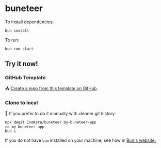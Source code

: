 # buneteer

To install dependencies:

```bash
bun install
```

To run:

```bash
bun run start
```

## Try it now!

### GitHub Template

📥 [Create a repo from this template on GitHub](https://github.com/IvoKara/buneteer/generate).

### Clone to local

🧹 If you prefer to do it manually with cleaner git history:

```bash
npx degit IvoKara/buneteer my-buneteer-app
cd my-buneteer-app
bun i
```
If you do not have `bun` installed on your machine, see how in [Bun's website.](https://bun.sh)
